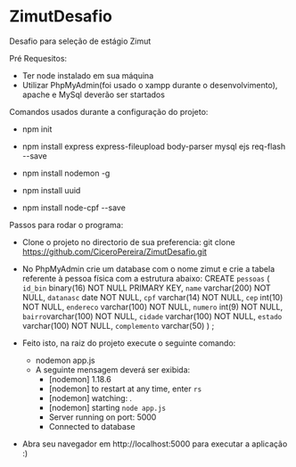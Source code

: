 # ZimutDesafio
Desafio para seleção de estágio Zimut

Pré Requesitos:
  - Ter node instalado em sua máquina
  - Utilizar PhpMyAdmin(foi usado o xampp durante o desenvolvimento), apache e MySql deverão ser startados 

Comandos usados durante a configuração do projeto:

  - npm init
  - npm install express express-fileupload body-parser mysql ejs req-flash --save
  - npm install nodemon -g

  - npm install uuid
  - npm install node-cpf --save

Passos para rodar o programa:

  - Clone o projeto no directorio de sua preferencia: git clone https://github.com/CiceroPereira/ZimutDesafio.git
  - No PhpMyAdmin crie um database com o nome zimut e crie a tabela referente à pessoa física com a estrutura abaixo:
      CREATE `pessoas` (
            `id_bin` binary(16) NOT NULL PRIMARY KEY,
            `name` varchar(200) NOT NULL,
            `datanasc` date NOT NULL,
            `cpf` varchar(14) NOT NULL,
            `cep` int(10) NOT NULL,
            `endereco` varchar(100) NOT NULL,
            `numero` int(9) NOT NULL,
            `bairro`varchar(100) NOT NULL,
            `cidade` varchar(100) NOT NULL,
            `estado` varchar(100) NOT NULL,
            `complemento` varchar(50) 
      ) ;
- Feito isto, na raiz do projeto execute o seguinte comando:
  - nodemon app.js
  - A seguinte mensagem deverá ser exibida:
    - [nodemon] 1.18.6
    - [nodemon] to restart at any time, enter `rs`
    - [nodemon] watching: *.*
    - [nodemon] starting `node app.js`
    - Server running on port: 5000
    - Connected to database

- Abra seu navegador em http://localhost:5000 para executar a aplicação :)


